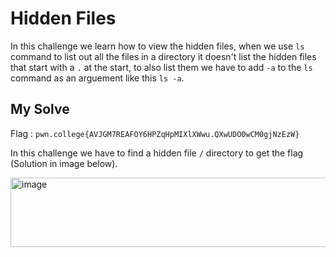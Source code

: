 # Hidden Files

In this challenge we learn how to view the hidden files, when we use `ls` command to list out all the files in a directory it doesn't list the hidden files that start with a `.` at the start, to also list them we have to add `-a` to the `ls` command as an arguement like this `ls -a`.

## My Solve

Flag : `pwn.college{AVJGM7REAFOY6HPZqHpMIXlXWwu.QXwUDO0wCM0gjNzEzW}`

In this challenge we have to find a hidden file `/` directory to get the flag (Solution in image below).

<img width="1422" height="111" alt="image" src="https://github.com/user-attachments/assets/d38e408e-8b8b-4b7c-ae02-630e0eda8892" />
